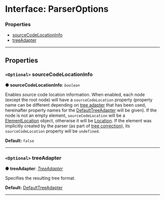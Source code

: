 # Interface: ParserOptions

### Properties

* [sourceCodeLocationInfo](#sourcecodelocationinfo)
* [treeAdapter](#treeadapter)

---

## Properties

<a id="sourcecodelocationinfo"></a>

### `<Optional>` sourceCodeLocationInfo

**● sourceCodeLocationInfo**: *`boolean`*

Enables source code location information. When enabled, each node (except the root node) will have a `sourceCodeLocation` property (property name can be different depending on [tree adapter](../tree-adapter/interface.md) that has been used, hereinafter property names for the [DefaultTreeAdapter](../tree-adapter/interface-list.md) will be given). If the node is not an empty element, `sourceCodeLocation` will be a [ElementLocation](../source-code-location/element-location.md) object, otherwise it will be [Location](../source-code-location/location.md). If the element was implicitly created by the parser (as part of [tree correction](https://html.spec.whatwg.org/multipage/syntax.html#an-introduction-to-error-handling-and-strange-cases-in-the-parser)), its `sourceCodeLocation` property will be `undefined`.

**Default:** `false`

___
<a id="treeadapter"></a>

### `<Optional>` treeAdapter

**● treeAdapter**: *[TreeAdapter](../tree-adapter/interface.md)*

Specifies the resulting tree format.

**Default:** [DefaultTreeAdapter](../tree-adapter/interface-list.md)

___

